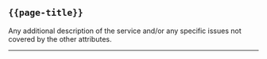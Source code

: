 ## <code>{{page-title}}</code>

Any additional description of the service and/or any specific issues not covered by the other attributes.

---
